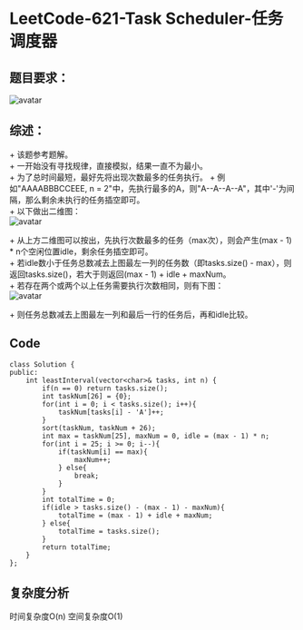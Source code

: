 # LeetCode-621-Task Scheduler-任务调度器

## 题目要求：
![avatar](https:///github.com/JakeChanFangZiyuan20/MyLeetCode/blob/img/621.png)



## 综述：  
\+ 该题参考题解。  
\+ 一开始没有寻找规律，直接模拟，结果一直不为最小。  
\+ 为了总时间最短，最好先将出现次数最多的任务执行。
\+ 例如"AAAABBBCCEEE, n = 2"中，先执行最多的A，则"A--A--A--A"，其中'-'为间隔，那么剩余未执行的任务插空即可。  
\+ 以下做出二维图：  
![avatar](https:///github.com/JakeChanFangZiyuan20/MyLeetCode/blob/img/621-1.png)


\+ 从上方二维图可以按出，先执行次数最多的任务（max次），则会产生(max - 1) * n个空闲位置idle，剩余任务插空即可。  
\+ 若idle数小于任务总数减去上图最左一列的任务数（即tasks.size() - max），则返回tasks.size()，若大于则返回(max - 1) + idle + maxNum。  
\+ 若存在两个或两个以上任务需要执行次数相同，则有下图：  
![avatar](https:///github.com/JakeChanFangZiyuan20/MyLeetCode/blob/img/621-2.png)


\+ 则任务总数减去上图最左一列和最后一行的任务后，再和idle比较。  

## Code
```
class Solution {
public:
    int leastInterval(vector<char>& tasks, int n) {
        if(n == 0) return tasks.size();
        int taskNum[26] = {0};
        for(int i = 0; i < tasks.size(); i++){
            taskNum[tasks[i] - 'A']++;
        }
        sort(taskNum, taskNum + 26);
        int max = taskNum[25], maxNum = 0, idle = (max - 1) * n;
        for(int i = 25; i >= 0; i--){
            if(taskNum[i] == max){
                maxNum++;
            } else{
                break;
            }
        }
        int totalTime = 0;
        if(idle > tasks.size() - (max - 1) - maxNum){
            totalTime = (max - 1) + idle + maxNum;
        } else{
            totalTime = tasks.size();
        }
        return totalTime;
    }
};
```

## 复杂度分析
时间复杂度O(n)
空间复杂度O(1)